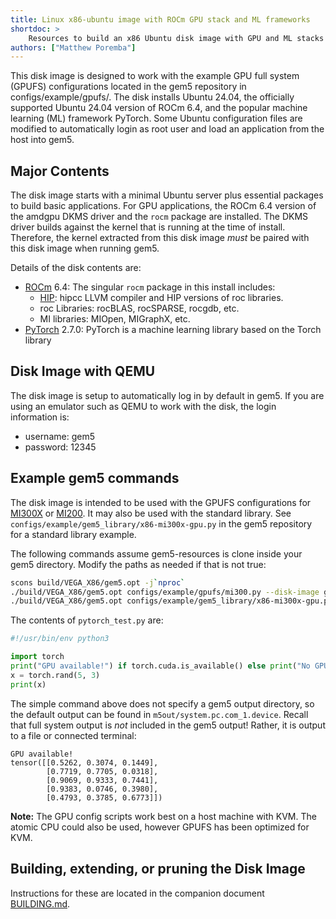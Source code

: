 ```yaml
---
title: Linux x86-ubuntu image with ROCm GPU stack and ML frameworks
shortdoc: >
    Resources to build an x86 Ubuntu disk image with GPU and ML stacks
authors: ["Matthew Poremba"]
---
```


This disk image is designed to work with the example GPU full system (GPUFS) configurations located in the gem5 repository in configs/example/gpufs/.
The disk installs Ubuntu 24.04, the officially supported Ubuntu 24.04 version of ROCm 6.4, and the popular machine learning (ML) framework PyTorch.
Some Ubuntu configuration files are modified to automatically login as root user and load an application from the host into gem5.

## Major Contents

The disk image starts with a minimal Ubuntu server plus essential packages to build basic applications.
For GPU applications, the ROCm 6.4 version of the amdgpu DKMS driver and the `rocm` package are installed.
The DKMS driver builds against the kernel that is running at the time of install.
Therefore, the kernel extracted from this disk image *must* be paired with this disk image when running gem5.

Details of the disk contents are:
- [ROCm](https://rocm.docs.amd.com/) 6.4: The singular `rocm` package in this install includes:
    - [HIP](https://github.com/ROCm/HIP): hipcc LLVM compiler and HIP versions of roc libraries.
    - roc Libraries: rocBLAS, rocSPARSE, rocgdb, etc.
    - MI libraries: MIOpen, MIGraphX, etc.
- [PyTorch](https://pytorch.org/) 2.7.0: PyTorch is a machine learning library based on the Torch library

## Disk Image with QEMU

The disk image is setup to automatically log in by default in gem5.
If you are using an emulator such as QEMU to work with the disk, the login information is:

- username: gem5
- password: 12345

## Example gem5 commands

The disk image is intended to be used with the GPUFS configurations for [MI300X](https://rocm.docs.amd.com/en/latest/conceptual/gpu-arch/mi300.html) or [MI200](https://rocm.docs.amd.com/en/latest/conceptual/gpu-arch/mi250.html).
It may also be used with the standard library.
See `configs/example/gem5_library/x86-mi300x-gpu.py` in the gem5 repository for a standard library example.

The following commands assume gem5-resources is clone inside your gem5 directory.
Modify the paths as needed if that is not true:

```sh
scons build/VEGA_X86/gem5.opt -j`nproc`
./build/VEGA_X86/gem5.opt configs/example/gpufs/mi300.py --disk-image gem5-resources/src/x86-ubuntu-gpu-ml/disk-image/x86-ubuntu-gpu-ml --kernel gem5-resources/src/x86-ubuntu-gpu-ml/vmlinux-gpu-ml --app ./pytorch_test.py
./build/VEGA_X86/gem5.opt configs/example/gem5_library/x86-mi300x-gpu.py --image gem5-resources/src/x86-ubuntu-gpu-ml/disk-image/x86-ubuntu-gpu-ml --kernel gem5-resources/src/x86-ubuntu-gpu-ml/vmlinux-gpu-ml --app ./pytorch_test.py
```

The contents of `pytorch_test.py` are:

```python
#!/usr/bin/env python3

import torch
print("GPU available!") if torch.cuda.is_available() else print("No GPU available.")
x = torch.rand(5, 3)
print(x)
```

The simple command above does not specify a gem5 output directory, so the default output can be found in `m5out/system.pc.com_1.device`.
Recall that full system output is *not* included in the gem5 output!
Rather, it is output to a file or connected terminal:

```
GPU available!
tensor([[0.5262, 0.3074, 0.1449],
        [0.7719, 0.7705, 0.0318],
        [0.9069, 0.9333, 0.7441],
        [0.9383, 0.0746, 0.3980],
        [0.4793, 0.3785, 0.6773]])
```

**Note:** The GPU config scripts work best on a host machine with KVM. The atomic CPU could also be used, however GPUFS has been optimized for KVM.

## Building, extending, or pruning the Disk Image

Instructions for these are located in the companion document [BUILDING.md](BUILDING.md).
